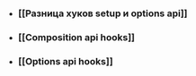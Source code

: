 - ### [[Разница хуков setup и options api]]
- ### [[Composition api hooks]]
- ### [[Options api hooks]]
